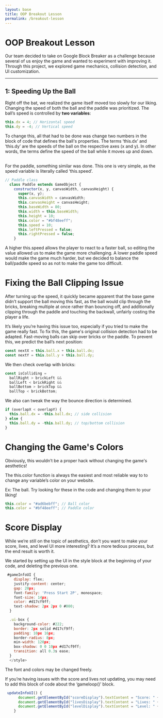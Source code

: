 ```yaml
---
layout: base
title: OOP Breakout Lesson
permalink: /breakout-lesson
---
```


# OOP Breakout Lesson

Our team decided to take on Google Block Breaker as a challenge because several of us enjoy the game and wanted to experiment with improving it. Through this project, we explored game mechanics, collision detection, and UI customization.

---

## 1: Speeding Up the Ball

Right off the bat, we realized the game itself moved too slowly for our liking. Changing the speed of both the ball and the paddle was prioritized. The ball’s speed is controlled by **two variables**:

```javascript
this.dx = 4; // Horizontal speed
this.dy = -4; // Vertical speed
```
To change this, all that had to be done was change two numbers in the block of code that defines the ball's properties. The terms ‘this.dx’ and ‘this.dy’ are the speeds of the ball on the respective axes (x and y).
In other words, the terms define the speed of the ball while it moves up and down.

<br>
For the paddle, something similar was done. This one is very simple, as the speed variable is literally called ‘this.speed’.

```js
// Paddle class
  class Paddle extends GameObject {
    constructor(x, y, canvasWidth, canvasHeight) {
      super(x, y);
      this.canvasWidth = canvasWidth;
      this.canvasHeight = canvasHeight;
      this.baseWidth = 80;
      this.width = this.baseWidth;
      this.height = 10;
      this.color = "#bf48eeff";
      this.speed = 10;
      this.leftPressed = false;
      this.rightPressed = false;
    }
```

A higher this.speed allows the player to react to a faster ball, so editing the value allowed us to make the game more challenging. A lower paddle speed would make the game much harder, but we decided to balance the ball/paddle speed so as not to make the game too difficult.

# Fixing the Ball Clipping Issue

After turning up the speed, it quickly became apparent that the base game didn’t support the ball moving this fast, as the ball would clip through the bricks, breaking multiple at once rather than bouncing off, and additionally clipping through the paddle and touching the backwall, unfairly costing the player a life.

It’s likely you’re having this issue too, especially if you tried to make the game really fast. To fix this, the game's original collision detection had to be adapted.
Fast-moving balls can skip over bricks or the paddle. To prevent this, we predict the ball’s next position:

```js
const nextX = this.ball.x + this.ball.dx;
const nextY = this.ball.y + this.ball.dy;
```

We then check overlap with bricks:

```js
const isColliding =
  ballRight > brickLeft &&
  ballLeft < brickRight &&
  ballBottom > brickTop &&
  ballTop < brickBottom;
```

We also can tweak the way the bounce direction is determined.

```js
if (overlapX < overlapY) {
  this.ball.dx = -this.ball.dx; // side collision
} else {
  this.ball.dy = -this.ball.dy; // top/bottom collision
}
```

# Changing the Game's Colors

Obviously, this wouldn’t be a proper hack without changing the game's aesthetics! 

The this.color function is always the easiest and most reliable way to to change any variable’s color on your website.

Ex: The ball. Try looking for these in the code and changing them to your liking!

```js
this.color = "#ad6bebff"; // Ball color
this.color = "#bf48eeff"; // Paddle color
```

# Score Display

While we’re still on the topic of aesthetics, don’t you want to make your score, lives, and level UI more interesting? It’s a more tedious process, but the end result is worth it.

We started by setting up the UI in the style block at the beginning of your code, and deleting the previous one.

```js
 #gameInfoUI {
    display: flex;
    justify-content: center;
    gap: 20px;
    font-family: 'Press Start 2P', monospace;
    font-size: 14px;
    color: #d17cf9ff;
    text-shadow: 2px 2px 0 #000;
  }

  .ui-box {
    background-color: #222;
    border: 2px solid #d17cf9ff;
    padding: 10px 16px;
    border-radius: 8px;
    min-width: 120px;
    box-shadow: 0 0 10px #d17cf9ff;
    transition: all 0.3s ease;
  }
  </style>
```

The font and colors may be changed freely.

If you’re having issues with the score and lives not updating, you may need to add this block of code about the ‘gameloop()’ block.

```js
 updateInfoUI() {
      document.getElementById("scoreDisplay").textContent = "Score: " + this.score;
      document.getElementById("livesDisplay").textContent = "Lives: " + this.lives;
      document.getElementById("levelDisplay").textContent = "Level: " + this.level;
    }
```

